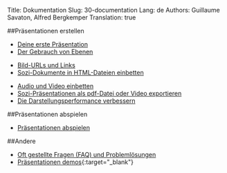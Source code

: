 Title: Dokumentation
Slug: 30-documentation
Lang: de
Authors: Guillaume Savaton, Alfred Bergkemper
Translation: true

##Präsentationen erstellen

* [Deine erste Präsentation](|filename|tutorial-first.md)
* [Der Gebrauch von Ebenen](|filename|tutorial-layers.md)
<!-- * [Übergänge](|filename|tutorial-transitions.md) -->
* [Bild-URLs und Links](|filename|tutorial-links.md)
* [Sozi-Dokumente in HTML-Dateien einbetten](|filename|tutorial-embedding.md)
<!-- * [Elemente zeigen und verbergen](|filename|tutorial-showing-hiding.md) -->
* [Audio und Video einbetten](|filename|tutorial-media.md)
* [Sozi-Präsentationen als pdf-Datei oder Video exportieren](|filename|tutorial-converting.md)
* [Die Darstellungsperformance verbessern](|filename|tutorial-performance.md)


##Präsentationen abspielen

* [Präsentationen abspielen](|filename|play.md)

##Andere

* [Oft gestellte Fragen (FAQ) und Problemlösungen](|filename|faq.md)
* [Präsentationen demos](https://senshu.github.io/Sozi-demos){:target="_blank"}
